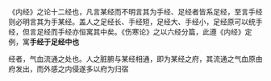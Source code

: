 《内经》之论十二经也，凡言某经而不明言其为手经、足经者皆系足经，至言手经则必明言其为手某经。盖人之足经长、手经短，足经大、手经小，足经原可以统手经，但言足经而手经亦恒寓其中矣。《伤寒论》之以六经分篇，此遵《内经》定例，寓**手经于足经中也**


经者，气血流通之处也。人之脏腑与某经相通，即为某经之府，其流通之气血原由府发出，而外感之内侵遂多以府为归宿